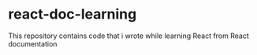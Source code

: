 # react-doc-learning
This repository contains code that i wrote while learning React from React documentation

